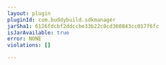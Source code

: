 ```yaml
---
layout: plugin
pluginId: com.buddybuild.sdkmanager
jarSha1: 6126fdcbf2ddccbe33b22c0cd360843cc017f6fc
isJarAvailable: true
error: NONE
violations: []

---
```


